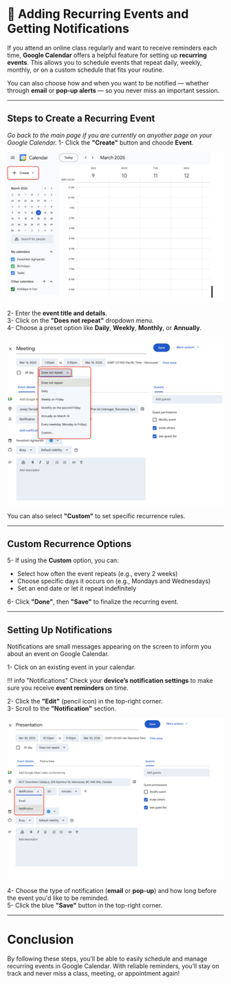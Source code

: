 # 🔁 Adding Recurring Events and Getting Notifications

If you attend an online class regularly and want to receive reminders each time, **Google Calendar** offers a helpful feature for setting up **recurring events**. This allows you to schedule events that repeat daily, weekly, monthly, or on a custom schedule that fits your routine.

You can also choose how and when you want to be notified — whether through **email** or **pop-up alerts** — so you never miss an important session.

---

## Steps to Create a Recurring Event
*Go back to the main page if you are currently on anyother page on your Google Calendar.*
1- Click the **"Create"** button and choode **Event**.  

![Google Calendar Create Event Screenshot](images/Screenshot1.png "Create An Event")

2- Enter the **event title and details**.  
3- Click on the **"Does not repeat"** dropdown menu.  
4- Choose a preset option like **Daily**, **Weekly**, **Monthly**, or **Annually**.


  ![Google Calendar Recurrence Settings](images/Screenshot6.png "Creat Recurring event")

You can also select **"Custom"** to set specific recurrence rules.

---

## Custom Recurrence Options

5- If using the **Custom** option, you can:

   - Select how often the event repeats (e.g., every 2 weeks)  
   - Choose specific days it occurs on (e.g., Mondays and Wednesdays)  
   - Set an end date or let it repeat indefinitely  

6- Click **"Done"**, then **"Save"** to finalize the recurring event.

---

## Setting Up Notifications

Notifications are small messages appearing on the screen to inform you about an event on Google Calendar.

1- Click on an existing event in your calendar.   

!!! info "Notifications"
    Check your **device’s notification settings** to make sure you receive **event reminders** on time.  

2- Click the **"Edit"** (pencil icon) in the top-right corner.  
3- Scroll to the **"Notification"** section.

![Google Calendar Recurrence Settings](images/Screenshot5.png "Notifications")

4- Choose the type of notification (**email** or **pop-up**) and how long before the event you'd like to be reminded.  
5- Click the blue **"Save"** button in the top-right corner.

---

# Conclusion

By following these steps, you’ll be able to easily schedule and manage recurring events in Google Calendar. With reliable reminders, you’ll stay on track and never miss a class, meeting, or appointment again!

